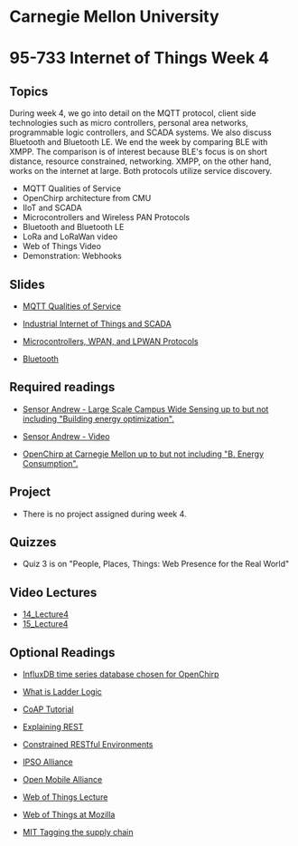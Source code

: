 # Carnegie Mellon University

# 95-733 Internet of Things Week 4

## Topics

During week 4, we go into detail on the MQTT protocol, client side technologies such as micro controllers, personal area networks, programmable logic controllers, and SCADA systems. We also discuss Bluetooth
and Bluetooth LE. We end the week by comparing BLE with XMPP. The comparison is of interest because
BLE's focus is on short distance, resource constrained, networking. XMPP, on the other hand, works
on the internet at large. Both protocols utilize service discovery.


+ MQTT Qualities of Service
+ OpenChirp architecture from CMU
+ IIoT and SCADA
+ Microcontrollers and Wireless PAN Protocols
+ Bluetooth and Bluetooth LE
+ LoRa and LoRaWan video  
+ Web of Things Video
+ Demonstration: Webhooks

## Slides

+ [MQTT Qualities of Service](https://www.andrew.cmu.edu/user/mm6/95-733/PowerPoint/04_MQTT_QualitiesOfService.pdf)

+ [Industrial Internet of Things and SCADA](https://www.andrew.cmu.edu/user/mm6/95-733/PowerPoint/04_SCADA.pdf)


+ [Microcontrollers, WPAN, and LPWAN Protocols](https://www.andrew.cmu.edu/user/mm6/95-733/PowerPoint/04_Microcontrollers.pdf)

+ [Bluetooth](https://www.andrew.cmu.edu/user/mm6/95-733/PowerPoint/04_Bluetooth.pdf)


## Required readings

+ [Sensor Andrew - Large Scale Campus Wide Sensing up to but not including "Building energy optimization".](https://users.ece.cmu.edu/~agr/resources/publications/ibm-sensor-andrew-11.pdf)

+ [Sensor Andrew - Video](https://vimeo.com/9079961)

+ [OpenChirp at Carnegie Mellon up to but not including "B. Energy Consumption".](https://users.ece.cmu.edu/~agr/resources/publications/openchirp-smart-edge-17.pdf)

## Project

+ There is no project assigned during week 4.

## Quizzes

+ Quiz 3 is on "People, Places, Things: Web Presence for the Real World"

## Video Lectures
+ [14_Lecture4](https://heinzcollege.mediasite.com/Mediasite/Play/478ea5a5f97242c08b26c874cedd44c31d)
+ [15_Lecture4](https://heinzcollege.mediasite.com/Mediasite/Play/ad477960aa83498ba3cb057b03a48afb1d)

## Optional Readings

+ [InfluxDB time series database chosen for OpenChirp](https://www.influxdata.com/time-series-database/)

+ [What is Ladder Logic](https://www.youtube.com/watch?v=qaI48NCUvkA)

+ [CoAP Tutorial](https://www.youtube.com/watch?v=4bSr5x5gKvA)

+ [Explaining REST](http://www.looah.com/source/view/2284)

+ [Constrained RESTful Environments](https://datatracker.ietf.org/wg/core/charter/)

+ [IPSO Alliance](https://www.ipso-alliance.org/)

+ [Open Mobile Alliance](http://openmobilealliance.org/iot)

+ [Web of Things Lecture](https://www.youtube.com/watch?v=xgkglOZiF9M)

+ [Web of Things at Mozilla](https://iot.mozilla.org/)

+ [MIT Tagging the supply chain](http://news.mit.edu/2020/cryptographic-tag-supply-chain-0220)
